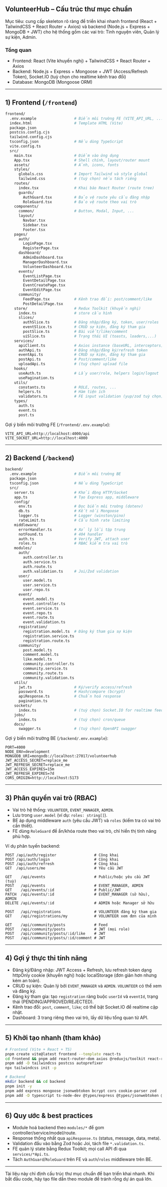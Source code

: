 ## VolunteerHub – Cấu trúc thư mục chuẩn

Mục tiêu: cung cấp skeleton rõ ràng để triển khai nhanh frontend (React + TailwindCSS + React Router + Axios) và backend (Node.js + Express + MongoDB + JWT) cho hệ thống gồm các vai trò: Tình nguyện viên, Quản lý sự kiện, Admin.

### Tổng quan
- Frontend: React (Vite khuyến nghị) + TailwindCSS + React Router + Axios
- Backend: Node.js + Express + Mongoose + JWT (Access/Refresh Token), Socket.IO (tuỳ chọn cho realtime kênh trao đổi)
- Database: MongoDB (Mongoose ORM)

---

## 1) Frontend (`/frontend`)

```bash
frontend/
  .env.example                 # Biến môi trường FE (VITE_API_URL, ...)
  index.html                   # Template HTML (Vite)
  package.json
  postcss.config.cjs
  tailwind.config.cjs
  tsconfig.json                # Nếu dùng TypeScript
  vite.config.ts
  src/
    main.tsx                   # Điểm vào ứng dụng
    App.tsx                    # Shell chính, layout/router mount
    assets/                    # Ảnh, icons, fonts
    styles/
      globals.css              # Import Tailwind và style global
      tailwind.css             # (tuỳ chọn) nếu tách riêng
    routes/
      index.tsx                # Khai báo React Router (route tree)
      guards/
        AuthGuard.tsx          # Bảo vệ route yêu cầu đăng nhập
        RoleGuard.tsx          # Bảo vệ route theo vai trò
    components/
      common/                  # Button, Modal, Input, ...
      layout/
        Navbar.tsx
        Sidebar.tsx
        Footer.tsx
    pages/
      auth/
        LoginPage.tsx
        RegisterPage.tsx
      dashboard/
        AdminDashboard.tsx
        ManagerDashboard.tsx
        VolunteerDashboard.tsx
      events/
        EventListPage.tsx
        EventDetailPage.tsx
        EventCreatePage.tsx
        EventEditPage.tsx
      community/
        FeedPage.tsx           # Kênh trao đổi: post/comment/like
        PostDetailPage.tsx
    store/                     # Redux Toolkit (khuyến nghị)
      index.ts                 # store cấu hình
      slices/
        authSlice.ts           # Đăng nhập/đăng ký, token, user/roles
        eventSlice.ts          # CRUD sự kiện, đăng ký tham gia
        postSlice.ts           # Bài viết/like/comment
        uiSlice.ts             # Trạng thái UI (toasts, loaders,...)
    services/
      apiClient.ts             # Axios instance (baseURL, interceptors)
      authApi.ts               # Đăng nhập/đăng ký/refresh token
      eventApi.ts              # CRUD sự kiện, đăng ký tham gia
      postApi.ts               # Post/comment/like
      uploadApi.ts             # (tuỳ chọn) upload file
    hooks/
      useAuth.ts               # Lấy user/role, helpers login/logout
      usePagination.ts
    utils/
      constants.ts             # ROLE, routes, ...
      helpers.ts               # Hàm tiện ích
      validators.ts            # FE input validation (yup/zod tuỳ chọn)
    types/
      auth.ts
      event.ts
      post.ts
```

Gợi ý biến môi trường FE (`/frontend/.env.example`):

```env
VITE_API_URL=http://localhost:4000/api
VITE_SOCKET_URL=http://localhost:4000
```

---

## 2) Backend (`/backend`)

```bash
backend/
  .env.example                 # Biến môi trường BE
  package.json
  tsconfig.json                # Nếu dùng TypeScript
  src/
    server.ts                  # Khởi động HTTP/Socket
    app.ts                     # Tạo Express app, middleware
    config/
      env.ts                   # Đọc biến môi trường (dotenv)
      db.ts                    # Kết nối Mongoose
      logger.ts                # Logger (winston/pino)
      rateLimit.ts             # Cấu hình rate limiting
    middleware/
      errorHandler.ts          # Xử lý lỗi tập trung
      notFound.ts              # 404 handler
      auth.ts                  # Verify JWT, attach user
      roles.ts                 # RBAC kiểm tra vai trò
    modules/
      auth/
        auth.controller.ts
        auth.service.ts
        auth.route.ts
        auth.validation.ts     # Joi/Zod validation
      user/
        user.model.ts
        user.service.ts
        user.repo.ts
      event/
        event.model.ts
        event.controller.ts
        event.service.ts
        event.repo.ts
        event.route.ts
        event.validation.ts
      registration/
        registration.model.ts  # Đăng ký tham gia sự kiện
        registration.service.ts
        registration.route.ts
      community/
        post.model.ts
        comment.model.ts
        like.model.ts
        community.controller.ts
        community.service.ts
        community.route.ts
        community.validation.ts
    utils/
      jwt.ts                   # Ký/verify access/refresh
      password.ts              # Hash/compare (bcrypt)
      apiResponse.ts           # Chuẩn hoá response
      pagination.ts
    sockets/
      index.ts                 # (tuỳ chọn) Socket.IO for realtime feed
    jobs/
      index.ts                 # (tuỳ chọn) cron/queue
    docs/
      swagger.ts               # (tuỳ chọn) OpenAPI swagger
```

Gợi ý biến môi trường BE (`/backend/.env.example`):

```env
PORT=4000
NODE_ENV=development
MONGODB_URI=mongodb://localhost:27017/volunteerhub
JWT_ACCESS_SECRET=replace_me
JWT_REFRESH_SECRET=replace_me
JWT_ACCESS_EXPIRES=15m
JWT_REFRESH_EXPIRES=7d
CORS_ORIGIN=http://localhost:5173
```

---

## 3) Phân quyền vai trò (RBAC)

- Vai trò hệ thống: `VOLUNTEER`, `EVENT_MANAGER`, `ADMIN`.
- Lưu trong `user.model` (ví dụ: `roles: string[]`).
- BE áp dụng middleware `auth` (yêu cầu JWT) và `roles` (kiểm tra có vai trò cần thiết).
- FE dùng `RoleGuard` để ẩn/khóa route theo vai trò, chỉ hiển thị tính năng phù hợp.

Ví dụ phân tuyến backend:

```text
POST /api/auth/register                 # Công khai
POST /api/auth/login                    # Công khai
POST /api/auth/refresh                  # Công khai
GET  /api/users/me                      # Yêu cầu JWT

GET    /api/events                      # Public/hoặc yêu cầu JWT (tuỳ)
POST   /api/events                      # EVENT_MANAGER, ADMIN
GET    /api/events/:id                  # Public/JWT
PATCH  /api/events/:id                  # EVENT_MANAGER (sở hữu), ADMIN
DELETE /api/events/:id                  # ADMIN hoặc Manager sở hữu

POST   /api/registrations               # VOLUNTEER đăng ký tham gia
GET    /api/registrations/my            # VOLUNTEER xem đơn của mình

GET    /api/community/posts             # Feed
POST   /api/community/posts             # JWT (mọi role)
POST   /api/community/posts/:id/like    # JWT
POST   /api/community/posts/:id/comment # JWT
```

---

## 4) Gợi ý thực thi tính năng

- Đăng ký/Đăng nhập: JWT Access + Refresh, lưu refresh token dạng httpOnly cookie (khuyến nghị) hoặc localStorage (đơn giản hơn nhưng kém an toàn).
- CRUD sự kiện: Quản lý bởi `EVENT_MANAGER` và `ADMIN`. `VOLUNTEER` có thể xem và đăng ký.
- Đăng ký tham gia: tạo `registration` ràng buộc `userId` và `eventId`, trạng thái (PENDING/APPROVED/REJECTED).
- Kênh trao đổi: `post`, `comment`, `like`; có thể bật Socket.IO để realtime cập nhật.
- Dashboard: 3 trang riêng theo vai trò, lấy dữ liệu tổng quan từ API.

---

## 5) Khởi tạo nhanh (tham khảo)

```bash
# Frontend (Vite + React + TS)
pnpm create vite@latest frontend --template react-ts
cd frontend && pnpm add react-router-dom axios @reduxjs/toolkit react-redux
pnpm add -D tailwindcss postcss autoprefixer
npx tailwindcss init -p

# Backend
mkdir backend && cd backend
pnpm init -y
pnpm add express mongoose jsonwebtoken bcrypt cors cookie-parser zod
pnpm add -D typescript ts-node-dev @types/express @types/jsonwebtoken @types/cors @types/cookie-parser
```

---

## 6) Quy ước & best practices

- Module hoá backend theo `modules/*` để gom controller/service/model/route.
- Response thống nhất qua `apiResponse.ts` (status, message, data, meta).
- Validation đầu vào bằng Zod hoặc Joi, tách file `*.validation.ts`.
- FE quản lý state bằng Redux Toolkit; mọi call API đi qua `services/*Api.ts`.
- Tách `AuthGuard`/`RoleGuard` trên FE và `auth`/`roles` middleware trên BE.

---

Tài liệu này chỉ định cấu trúc thư mục chuẩn để bạn triển khai nhanh. Khi bắt đầu code, hãy tạo file dần theo module để tránh rỗng dự án quá lớn.


